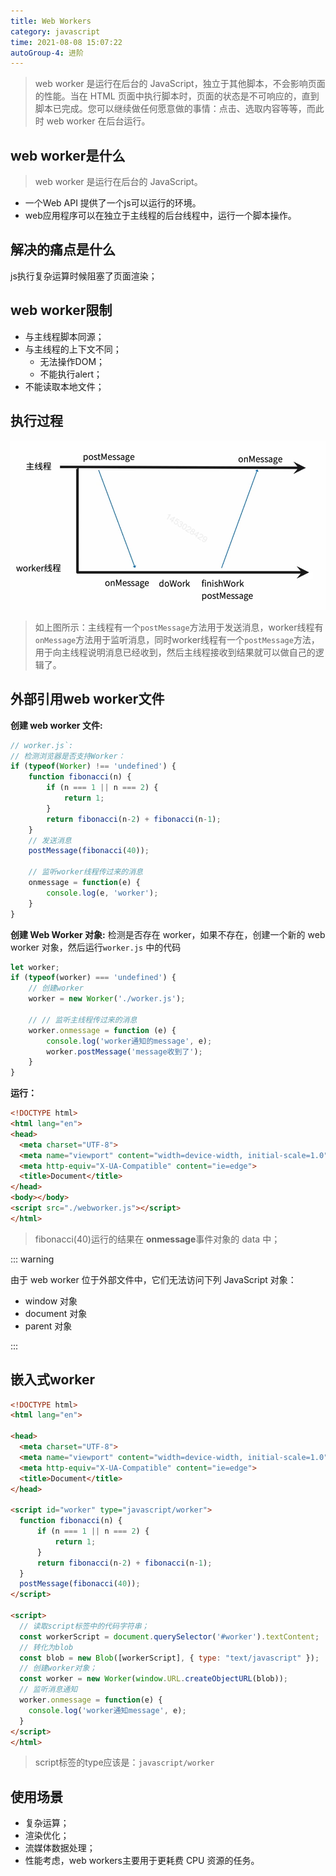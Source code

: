 ```yaml
---
title: Web Workers
category: javascript
time: 2021-08-08 15:07:22
autoGroup-4: 进阶
---
```


> web worker 是运行在后台的 JavaScript，独立于其他脚本，不会影响页面的性能。当在 HTML 页面中执行脚本时，页面的状态是不可响应的，直到脚本已完成。您可以继续做任何愿意做的事情：点击、选取内容等等，而此时 web worker 在后台运行。

## web worker是什么

> web worker 是运行在后台的 JavaScript。

- 一个Web API 提供了一个js可以运行的环境。
- web应用程序可以在独立于主线程的后台线程中，运行一个脚本操作。

## 解决的痛点是什么

js执行复杂运算时候阻塞了页面渲染；

## web worker限制

- 与主线程脚本同源；
- 与主线程的上下文不同；
  - 无法操作DOM；
  - 不能执行alert；
- 不能读取本地文件；

## 执行过程

![image-20210808145629319](assets/image-20210808145629319.png)

> 如上图所示：主线程有一个`postMessage`方法用于发送消息，worker线程有`onMessage`方法用于监听消息，同时worker线程有一个`postMessage`方法，用于向主线程说明消息已经收到，然后主线程接收到结果就可以做自己的逻辑了。

## 外部引用web worker文件

**创建 web worker 文件:**

```javascript
// worker.js`:
// 检测浏览器是否支持Worker：
if (typeof(Worker) !== 'undefined') {
    function fibonacci(n) {
        if (n === 1 || n === 2) {
            return 1;
        }
        return fibonacci(n-2) + fibonacci(n-1);
    }
    // 发送消息
    postMessage(fibonacci(40));
    
    // 监听worker线程传过来的消息
    onmessage = function(e) {
        console.log(e, 'worker');
    }
}
```

**创建 Web Worker 对象:** 检测是否存在 worker，如果不存在，创建一个新的 web worker 对象，然后运行`worker.js` 中的代码

```javascript
let worker;
if (typeof(worker) === 'undefined') {
    // 创建worker
    worker = new Worker('./worker.js');

    // // 监听主线程传过来的消息
    worker.onmessage = function (e) {
        console.log('worker通知的message', e);
        worker.postMessage('message收到了');
    }
}
```

**运行：**

```html
<!DOCTYPE html>
<html lang="en">
<head>
  <meta charset="UTF-8">
  <meta name="viewport" content="width=device-width, initial-scale=1.0">
  <meta http-equiv="X-UA-Compatible" content="ie=edge">
  <title>Document</title>
</head>
<body></body>
<script src="./webworker.js"></script>
</html>
```

> fibonacci(40)运行的结果在 **onmessage**事件对象的 data 中；

::: warning 

由于 web worker 位于外部文件中，它们无法访问下列 JavaScript 对象：

- window 对象
- document 对象
- parent 对象

:::

## 嵌入式worker

```html
<!DOCTYPE html>
<html lang="en">

<head>
  <meta charset="UTF-8">
  <meta name="viewport" content="width=device-width, initial-scale=1.0">
  <meta http-equiv="X-UA-Compatible" content="ie=edge">
  <title>Document</title>
</head>

<script id="worker" type="javascript/worker">
  function fibonacci(n) {
      if (n === 1 || n === 2) {
          return 1;
      }
      return fibonacci(n-2) + fibonacci(n-1);
  }
  postMessage(fibonacci(40));
</script>

<script>
  // 读取script标签中的代码字符串；
  const workerScript = document.querySelector('#worker').textContent;
  // 转化为blob
  const blob = new Blob([workerScript], { type: "text/javascript" });
  // 创建worker对象；
  const worker = new Worker(window.URL.createObjectURL(blob));
  // 监听消息通知
  worker.onmessage = function(e) {
    console.log('worker通知message', e);
  }
</script>
</html>
```

> script标签的type应该是：`javascript/worker`

## 使用场景

- 复杂运算；
- 渲染优化；
- 流媒体数据处理；
- 性能考虑，web workers主要用于更耗费 CPU 资源的任务。

